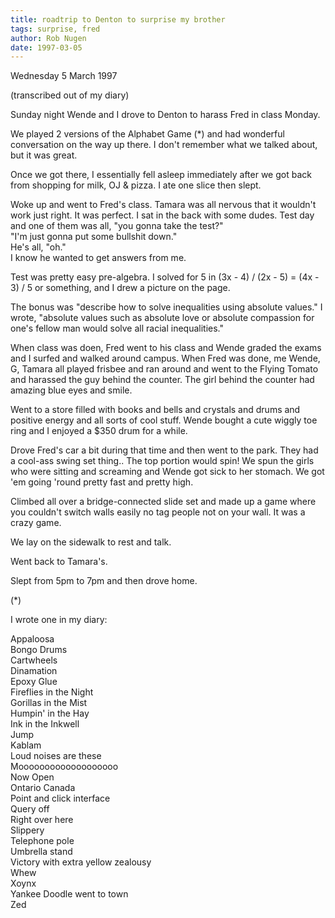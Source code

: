 ```yaml
---
title: roadtrip to Denton to surprise my brother
tags: surprise, fred
author: Rob Nugen
date: 1997-03-05
---
```


<p class=date>Wednesday 5 March 1997</p>

<p class=note>(transcribed out of my diary)</p>
<p>
Sunday night Wende and I drove to Denton to harass Fred in class Monday.
<p>
We played 2 versions of the Alphabet Game (*) and had wonderful conversation on the way up there.  I don't remember what we talked about, but it was great.
<p>
Once we got there, I essentially fell asleep immediately after we got back from shopping for milk, OJ & pizza.  I ate one slice then slept.
<p>
Woke up and went to Fred's class.  Tamara was all nervous that it wouldn't work just right.  It was perfect.  I sat in the back with some dudes.  Test day and one of them was all, "you gonna take the test?"  <br>
"I'm just gonna put some bullshit down."<br>
He's all, "oh."<br>
I know he wanted to get answers from me.
<p>
Test was pretty easy pre-algebra.  I solved for 5 in (3x - 4) / (2x - 5) = (4x - 3) / 5 or something, and I drew a picture on the page.
<p>
The bonus was "describe how to solve inequalities using absolute values."  I wrote, "absolute values such as absolute love or absolute compassion for one's fellow man would solve all racial inequalities."
<p>
When class was doen, Fred went to his class and Wende graded the exams and I surfed and walked around campus.  When Fred was done, me Wende, G, Tamara all played frisbee and ran around and went to the Flying Tomato and harassed the guy behind the counter.  The girl behind the counter had amazing blue eyes and smile.
<p>
Went to a store filled with books and bells and crystals and drums and positive energy and all sorts of cool stuff.  Wende bought a cute wiggly toe ring and I enjoyed a $350 drum for a while.
<p>
Drove Fred's car a bit during that time and then went to the park.  They had a cool-ass swing set thing..  The top portion would spin!  We spun the girls who were sitting and screaming and Wende got sick to her stomach.  We got 'em going 'round pretty fast and pretty high.
<p>
Climbed all over a bridge-connected slide set and made up a game where you couldn't switch walls easily no tag people not on your wall. It was a crazy game.
<p>
We lay on the sidewalk to rest and talk.
<p>
Went back to Tamara's.
<p>
Slept from 5pm to 7pm and then drove home.

<p>(*)

I wrote one in my diary:
<p>
Appaloosa<br>
Bongo Drums<br>
Cartwheels<br>
Dinamation<br>
Epoxy Glue<br>
Fireflies in the Night<br>
Gorillas in the Mist<br>
Humpin' in the Hay<br>
Ink in the Inkwell<br>
Jump<br>
Kablam<br>
Loud noises are these<br>
Mooooooooooooooooooo<br>
Now Open<br>
Ontario Canada<br>
Point and click interface<br>
Query off<br>
Right over here<br>
Slippery<br>
Telephone pole<br>
Umbrella stand<br>
Victory with extra yellow zealousy<br>
Whew<br>
Xoynx<br>
Yankee Doodle went to town<br>
Zed<br>

<p>
